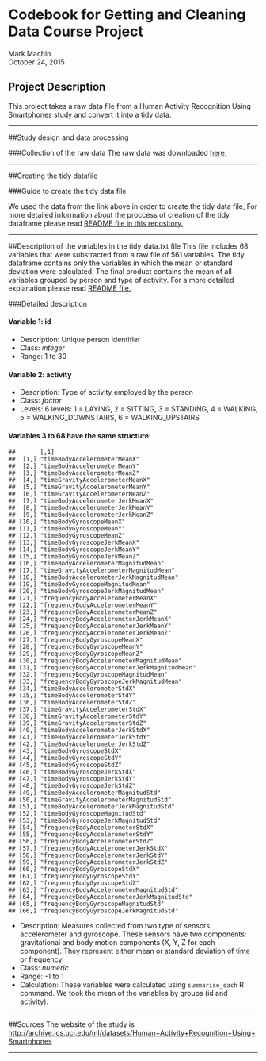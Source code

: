 # Codebook for Getting and Cleaning Data Course Project
Mark Machin  
October 24, 2015  


## Project Description
This project takes a raw data file from a Human Activity Recognition Using Smartphones study and convert it into a tidy data.

*****

##Study design and data processing

###Collection of the raw data
The raw data was downloaded  [here.](https://d396qusza40orc.cloudfront.net/getdata%2Fprojectfiles%2FUCI%20HAR%20Dataset.zip)

****

##Creating the tidy datafile

###Guide to create the tidy data file

We used the data from the link above in order to create the tidy data file, For more detailed information about the proccess of creation of the tidy dataframe please read [README file in this repository.](https://github.com/kramus/Getting-and-Cleaning-Data-Project/blob/master/README.md)

****

##Description of the variables in the tidy_data.txt file
This file includes 68 variables that were substracted from a raw file of 561 variables. The tidy dataframe contains only the variables in which the mean or standard deviation were calculated. The final product contains the mean of all variables grouped by person and type of activity. For a more detailed explanation please read [README file.](https://github.com/kramus/Getting-and-Cleaning-Data-Project/blob/master/README.md)



###Detailed description

#### Variable 1: id
- Description: Unique person identifier
- Class: *integer*
- Range:  1 to 30

#### Variable 2: activity
- Description: Type of activity employed by the person
- Class: *factor*
- Levels:  6 levels: 1 = LAYING, 2 = SITTING, 3 = STANDING, 4 = WALKING, 5 = WALKING_DOWNSTAIRS, 6 = WALKING_UPSTAIRS

####
#### Variables 3 to 68 have the same structure:

```
##       [,1]                                        
##  [1,] "timeBodyAccelerometerMeanX"                
##  [2,] "timeBodyAccelerometerMeanY"                
##  [3,] "timeBodyAccelerometerMeanZ"                
##  [4,] "timeGravityAccelerometerMeanX"             
##  [5,] "timeGravityAccelerometerMeanY"             
##  [6,] "timeGravityAccelerometerMeanZ"             
##  [7,] "timeBodyAccelerometerJerkMeanX"            
##  [8,] "timeBodyAccelerometerJerkMeanY"            
##  [9,] "timeBodyAccelerometerJerkMeanZ"            
## [10,] "timeBodyGyroscopeMeanX"                    
## [11,] "timeBodyGyroscopeMeanY"                    
## [12,] "timeBodyGyroscopeMeanZ"                    
## [13,] "timeBodyGyroscopeJerkMeanX"                
## [14,] "timeBodyGyroscopeJerkMeanY"                
## [15,] "timeBodyGyroscopeJerkMeanZ"                
## [16,] "timeBodyAccelerometerMagnitudMean"         
## [17,] "timeGravityAccelerometerMagnitudMean"      
## [18,] "timeBodyAccelerometerJerkMagnitudMean"     
## [19,] "timeBodyGyroscopeMagnitudMean"             
## [20,] "timeBodyGyroscopeJerkMagnitudMean"         
## [21,] "frequencyBodyAccelerometerMeanX"           
## [22,] "frequencyBodyAccelerometerMeanY"           
## [23,] "frequencyBodyAccelerometerMeanZ"           
## [24,] "frequencyBodyAccelerometerJerkMeanX"       
## [25,] "frequencyBodyAccelerometerJerkMeanY"       
## [26,] "frequencyBodyAccelerometerJerkMeanZ"       
## [27,] "frequencyBodyGyroscopeMeanX"               
## [28,] "frequencyBodyGyroscopeMeanY"               
## [29,] "frequencyBodyGyroscopeMeanZ"               
## [30,] "frequencyBodyAccelerometerMagnitudMean"    
## [31,] "frequencyBodyAccelerometerJerkMagnitudMean"
## [32,] "frequencyBodyGyroscopeMagnitudMean"        
## [33,] "frequencyBodyGyroscopeJerkMagnitudMean"    
## [34,] "timeBodyAccelerometerStdX"                 
## [35,] "timeBodyAccelerometerStdY"                 
## [36,] "timeBodyAccelerometerStdZ"                 
## [37,] "timeGravityAccelerometerStdX"              
## [38,] "timeGravityAccelerometerStdY"              
## [39,] "timeGravityAccelerometerStdZ"              
## [40,] "timeBodyAccelerometerJerkStdX"             
## [41,] "timeBodyAccelerometerJerkStdY"             
## [42,] "timeBodyAccelerometerJerkStdZ"             
## [43,] "timeBodyGyroscopeStdX"                     
## [44,] "timeBodyGyroscopeStdY"                     
## [45,] "timeBodyGyroscopeStdZ"                     
## [46,] "timeBodyGyroscopeJerkStdX"                 
## [47,] "timeBodyGyroscopeJerkStdY"                 
## [48,] "timeBodyGyroscopeJerkStdZ"                 
## [49,] "timeBodyAccelerometerMagnitudStd"          
## [50,] "timeGravityAccelerometerMagnitudStd"       
## [51,] "timeBodyAccelerometerJerkMagnitudStd"      
## [52,] "timeBodyGyroscopeMagnitudStd"              
## [53,] "timeBodyGyroscopeJerkMagnitudStd"          
## [54,] "frequencyBodyAccelerometerStdX"            
## [55,] "frequencyBodyAccelerometerStdY"            
## [56,] "frequencyBodyAccelerometerStdZ"            
## [57,] "frequencyBodyAccelerometerJerkStdX"        
## [58,] "frequencyBodyAccelerometerJerkStdY"        
## [59,] "frequencyBodyAccelerometerJerkStdZ"        
## [60,] "frequencyBodyGyroscopeStdX"                
## [61,] "frequencyBodyGyroscopeStdY"                
## [62,] "frequencyBodyGyroscopeStdZ"                
## [63,] "frequencyBodyAccelerometerMagnitudStd"     
## [64,] "frequencyBodyAccelerometerJerkMagnitudStd" 
## [65,] "frequencyBodyGyroscopeMagnitudStd"         
## [66,] "frequencyBodyGyroscopeJerkMagnitudStd"
```
- Description: Measures collected from two type of sensors: accelerometer and gyroscope. These sensors have two components: gravitational and body motion components (X, Y, Z for each component). They represent either mean or standard deviation of time or frequency.
- Class: *numeric*
- Range:  -1 to 1
- Calculation: These variables were calculated using `summarise_each` R command. We took the mean of the variables by groups (id and activity). 

****

##Sources
The website of the study is http://archive.ics.uci.edu/ml/datasets/Human+Activity+Recognition+Using+Smartphones

****
